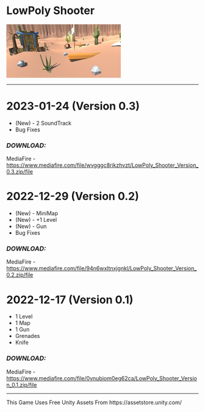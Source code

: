 <h1>LowPoly Shooter</h1>

<img src="image/main.jpg">
<hr>

# 2023-01-24 (Version 0.3)

-	(New) - 2 SoundTrack
-	Bug Fixes

<h3><i>DOWNLOAD:</i></h3>

MediaFire - https://www.mediafire.com/file/wvgggc8rikzhvzt/LowPoly_Shooter_Version_0.3.zip/file


# 2022-12-29 (Version 0.2)

-	(New) - MiniMap
-	(New) - +1 Level
-	(New) - Gun
-	Bug Fixes

<h3><i>DOWNLOAD:</i></h3>

MediaFire - https://www.mediafire.com/file/94n6wxltnxjgnkl/LowPoly_Shooter_Version_0.2.zip/file


# 2022-12-17 (Version 0.1)

-	1 Level
-	1 Map
-	1 Gun
-	Grenades
-	Knife

<h3><i>DOWNLOAD:</i></h3>

MediaFire - https://www.mediafire.com/file/0vnubiom0eg62ca/LowPoly_Shooter_Version_0.1.zip/file

<hr>
This Game Uses Free Unity Assets From https://assetstore.unity.com/
